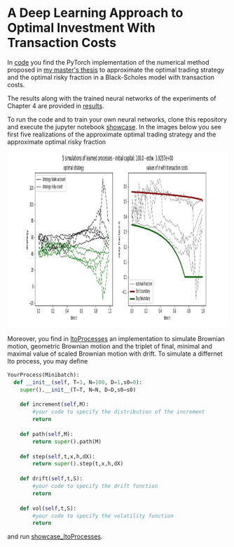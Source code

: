 # A Deep Learning Approach to Optimal Investment With Transaction Costs

In [code](./code) you find the PyTorch implementation of the numerical method proposed in [my master's thesis](./thesis.pdf) to approximate the optimal trading strategy and the optimal risky fraction in a Black-Scholes model with transaction costs.

The results along with the trained neural networks of the experiments of Chapter 4 are provided in [results](./code/results).

To run the code and to train your own neural networks, clone this repository and execute the jupyter notebook [showcase](./code/showcase.ipynb). In the images below you see first five realizations of the approximate optimal trading strategy and the approximate optimal risky fraction

<p align="center">
  <img width="1000" height="400" src="./code/results/3Y_m/Non_relu_OracleTanh_e__350130/strategy_fraction_5.jpg">
</p>

Moreover, you find in [ItoProcesses](./code/processes/ItoProcesses.py) an implementation to simulate Brownian motion, geometric Brownian motion and the triplet of final, minimal and maximal value of scaled Brownian motion with drift. To simulate a differnet Ito process, you may define 

```python
YourProcess(Minibatch):
  def __init__(self, T=1, N=100, D=1,s0=0):
    super().__init__(T=T, N=N, D=D,s0=s0)
        
    def increment(self,M):
        #your code to specify the distribution of the increment
        return
    
    def path(self,M):
        return super().path(M)
    
    def step(self,t,x,h,dX):
        return super().step(t,x,h,dX)
    
    def drift(self,t,S):
        #your code to specify the drift function 
        return
    
    def vol(self,t,S):
        #your code to specify the volatility function 
        return 
```

and run [showcase_ItoProcesses](./code/processes/showcase_ItoProcesses.ipynb).
